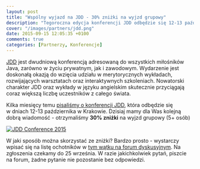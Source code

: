 ```yaml
---
layout: post
title: "Wspólny wyjazd na JDD - 30% zniżki na wyjzd grupowy"
description: "Tegoroczna edycja konferencji JDD odbędzie się 12-13 października 2015 w Krakowie."
cover: "/images/partners/jdd.png"
date: 2015-09-15 12:05:35 +0100
comments: true
categories: [Partnerzy, Konferencje]
---
```

<a href="http://jdd.org.pl" target="_blank">JDD</a> jest dwudniową konferencją adresowaną do wszystkich miłośników Java, zarówno w&nbsp;życiu prywatnym, jak i&nbsp;zawodowym. Wydarzenie jest doskonałą okazją do wzięcia udziału w&nbsp;merytorycznych wykładach, rozwijających warsztatach oraz interaktywnych szkoleniach. Nowatorski charakter JDD oraz wykłady w&nbsp;języku angielskim skutecznie przyciągają coraz większą liczbę uczestników z&nbsp;całego świata.<!--more-->

Kilka miesięcy temu <a href="{{root_url}}/news/2015/01/13/zapowiedz-konferencji-jdd/">pisaliśmy o konferencji JDD</a>, która odbędzie się w&nbsp;dniach 12-13 października w Krakowie. Dzisiaj mamy dla Was kolejną dobrą wiadomość - otrzymaliśmy **30% zniżki** na wyjzd grupowy (5+ osób) 

<div class="row text-center" style="margin-bottom:10px;">
  <div class="col-md-12">
    <a class="no-text-decoration" href="http://jdd.org.pl" target="_blank">
      <img class="no-border" src="{{ root_url }}/images/partners/jdd.png" alt="JDD Conference 2015" />
    </a>
  </div>
</div>

W jaki sposób można skorzystać ze zniżki? Bardzo prosto - wystarczy wpisać się na listę ochotników w <a href="http://www.meetup.com/Torun-JUG/messages/boards/thread/49246666">tym wątku na forum dyskusyjnym</a>. Na zgłoszenia czekamy do 25 września. W razie jakichkolwiek pytań, piszcie na forum, żadne pytanie nie pozostanie bez odpowiedzi.
